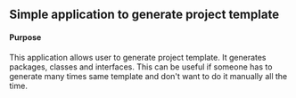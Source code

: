 ## Simple application to generate project template 

#### Purpose

This application allows user to generate project template. 
It generates packages, classes and interfaces. 
This can be useful if someone has to generate many times same template 
and don't want to do it manually all the time.

